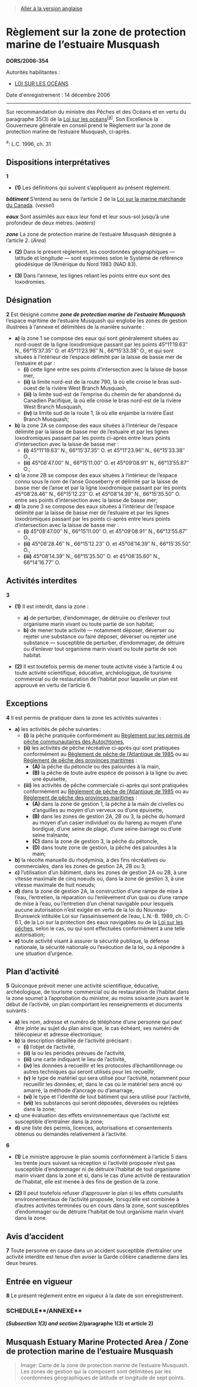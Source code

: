 > [Aller à la version anglaise](/en/Regulations/Statutory%20Orders%20and%20Regulations/2006/354.md)

# Règlement sur la zone de protection marine de l’estuaire Musquash

**DORS/2006-354**

Autorités habilitantes : 
- [LOI SUR LES OCÉANS](/fr/Lois/Lois%20du%20Canada/1996/ch.%2031.md)

Date d'enregistrement : 14 décembre 2006

----------

Sur recommandation du ministre des Pêches et des Océans et en vertu du paragraphe 35(3) de la [Loi sur les océans](/fr/Lois/Lois%20du%20Canada/1996/ch.%2031.md)<sup><a href='#footnotea_f'>[a]</a></sup>, Son Excellence la Gouverneure générale en conseil prend le Règlement sur la zone de protection marine de l’estuaire Musquash, ci-après.

<a name='footnotea_f'><sup>a</sup></a>: L.C. 1996, ch. 31<br />




## Dispositions interprétatives


**1** 

- **(1)** Les définitions qui suivent s’appliquent au présent règlement.

***bâtiment*** S’entend au sens de l’article 2 de la [Loi sur la marine marchande du Canada](/fr/Lois/Lois%20révisées%20du%20Canada/S/S-9.md). (*vessel*)

***eaux*** Sont assimilés aux eaux leur fond et leur sous-sol jusqu’à une profondeur de deux mètres. (*waters*)

***zone*** La zone de protection marine de l’estuaire Musquash désignée à l’article 2. (*Area*)

- **(2)** Dans le présent règlement, les coordonnées géographiques — latitude et longitude — sont exprimées selon le Système de référence géodésique de l’Amérique du Nord 1983 (NAD 83).

- **(3)** Dans l’annexe, les lignes reliant les points entre eux sont des loxodromies.




## Désignation


**2** Est désigné comme ***zone de protection marine de l’estuaire Musquash*** l’espace maritime de l’estuaire Musquash qui englobe les zones de gestion illustrées à l’annexe et délimitées de la manière suivante :
- **a)** la zone 1 se compose des eaux qui sont généralement situées au nord-ouest de la ligne loxodromique passant par les points 45°11′19.63″ N., 66°15′37.35″ O. et 45°11′23.96″ N., 66°15′33.38″ O., et qui sont situées à l’intérieur de l’espace délimité par la laisse de basse mer de l’estuaire et par :
	- **(i)** cette ligne entre ses points d’intersection avec la laisse de basse mer,
	- **(ii)** la limite nord-est de la route 790, là où elle croise le bras sud-ouest de la rivière West Branch Musquash,
	- **(iii)** la limite sud-est de l’emprise du chemin de fer abandonné du Canadien Pacifique, là où elle croise le bras nord-est de la rivière West Branch Musquash,
	- **(iv)** la limite sud de la route 1, là où elle enjambe la rivière East Branch Musquash;
- **b)** la zone 2A se compose des eaux situées à l’intérieur de l’espace délimité par la laisse de basse mer de l’estuaire et par les lignes loxodromiques passant par les points ci-après entre leurs points d’intersection avec la laisse de basse mer :
	- **(i)** 45°11′19.63″ N., 66°15′37.35″ O. et 45°11′23.96″ N., 66°15′33.38″ O.,
	- **(ii)** 45°08′47.00″ N., 66°15′11.00″ O. et 45°09′08.91″ N., 66°13′55.87″ O.;
- **c)** la zone 2B se compose des eaux situées à l’intérieur de l’espace connu sous le nom de l’anse Gooseberry et délimité par la laisse de basse mer de l’anse et par la ligne loxodromique passant par les points 45°08′28.46″ N., 66°15′12.23″ O. et 45°08′14.39″ N., 66°15′35.50″ O. entre ses points d’intersection avec la laisse de basse mer;
- **d)** la zone 3 se compose des eaux situées à l’intérieur de l’espace délimité par la laisse de basse mer de l’estuaire et par les lignes loxodromiques passant par les points ci-après entre leurs points d’intersection avec la laisse de basse mer :
	- **(i)** 45°08′47.00″ N., 66°15′11.00″ O. et 45°09′08.91″ N., 66°13′55.87″ O.,
	- **(ii)** 45°08′28.46″ N., 66°15′12.23″ O. et 45°08′14.39″ N., 66°15′35.50″ O.,
	- **(iii)** 45°08′14.39″ N., 66°15′35.50″ O. et 45°08′35.60″ N., 66°14′16.77″ O.




## Activités interdites


**3** 

- **(1)** Il est interdit, dans la zone :
	- **a)** de perturber, d’endommager, de détruire ou d’enlever tout organisme marin vivant ou toute partie de son habitat;
	- **b)** de mener toute activité — notamment déposer, déverser ou rejeter une substance ou faire déposer, déverser ou rejeter une substance — susceptible de perturber, d’endommager, de détruire ou d’enlever tout organisme marin vivant ou toute partie de son habitat.

- **(2)** Il est toutefois permis de mener toute activité visée à l’article 4 ou toute activité scientifique, éducative, archéologique, de tourisme commercial ou de restauration de l’habitat pour laquelle un plan est approuvé en vertu de l’article 6.




## Exceptions


**4** Il est permis de pratiquer dans la zone les activités suivantes :
- **a)** les activités de pêche suivantes :
	- **(i)** la pêche pratiquée conformément au [Règlement sur les permis de pêche communautaires des Autochtones](/fr/Règlements/Décrets,%20ordonnances%20et%20règlements%20statutaires/93/332.md),
	- **(ii)** les activités de pêche récréative ci-après qui sont pratiquées conformément au [Règlement de pêche de l’Atlantique de 1985](/fr/Règlements/Décrets,%20ordonnances%20et%20règlements%20statutaires/86/21.md) ou au [Règlement de pêche des provinces maritimes](/fr/Règlements/Décrets,%20ordonnances%20et%20règlements%20statutaires/93/55.md) :
		- **(A)** la pêche du pétoncle ou des palourdes à la main,
		- **(B)** la pêche de toute autre espèce de poisson à la ligne ou avec une épuisette,
	- **(iii)** les activités de pêche commerciale ci-après qui sont pratiquées conformément au [Règlement de pêche de l’Atlantique de 1985](/fr/Règlements/Décrets,%20ordonnances%20et%20règlements%20statutaires/86/21.md) ou au [Règlement de pêche des provinces maritimes](/fr/Règlements/Décrets,%20ordonnances%20et%20règlements%20statutaires/93/55.md) :
		- **(A)** dans la zone de gestion 1, la pêche à la main de civelles ou d’anguilles au moyen d’un verveux ou d’une épuisette,
		- **(B)** dans les zones de gestion 2A, 2B ou 3, la pêche du homard au moyen d’un casier individuel ou du hareng au moyen d’une bordigue, d’une seine de plage, d’une seine-barrage ou d’une seine traînante,
		- **(C)** dans la zone de gestion 3, la pêche du pétoncle,
		- **(D)** dans toute zone de gestion, la pêche des palourdes à la main;
- **b)** la récolte manuelle du rhodyminia, à des fins récréatives ou commerciales, dans les zones de gestion 2A, 2B ou 3;
- **c)** l’utilisation d’un bâtiment, dans les zones de gestion 2A ou 2B, à une vitesse maximale de cinq noeuds ou, dans la zone de gestion 3, à une vitesse maximale de huit noeuds;
- **d)** dans la zone de gestion 2A, la construction d’une rampe de mise à l’eau, l’entretien, la réparation ou l’enlèvement d’un quai ou d’une rampe de mise à l’eau, ou l’entretien d’un chenal navigable pour lesquels aucune autorisation n’est exigée en vertu de la loi du Nouveau-Brunswick intitulée Loi sur l’assainissement de l’eau, L.N.-B. 1989, ch. C-6.1, de la Loi sur la protection des eaux navigables ou de la [Loi sur les pêches](/fr/Lois/Lois%20révisées%20du%20Canada/F/F-14.md), selon le cas, ou qui sont effectuées conformément à une telle autorisation;
- **e)** toute activité visant à assurer la sécurité publique, la défense nationale, la sécurité nationale ou l’exécution de la loi, ou à répondre à une situation d’urgence.




## Plan d’activité


**5** Quiconque prévoit mener une activité scientifique, éducative, archéologique, de tourisme commercial ou de restauration de l’habitat dans la zone soumet à l’approbation du ministre, au moins soixante jours avant le début de l’activité, un plan comportant les renseignements et documents suivants :
- **a)** les nom, adresse et numéro de téléphone d’une personne qui peut être jointe au sujet du plan ainsi que, le cas échéant, ses numéro de télécopieur et adresse électronique;
- **b)** la description détaillée de l’activité précisant :
	- **(i)** l’objet de l’activité,
	- **(ii)** la ou les périodes prévues de l’activité,
	- **(iii)** une carte indiquant le lieu de l’activité,
	- **(iv)** les données à recueillir et les protocoles d’échantillonnage ou autres techniques qui seront utilisés pour les recueillir,
	- **(v)** le type de matériel qui sera utilisé pour l’activité, notamment pour recueillir les données, et, dans le cas où le matériel sera ancré ou amarré, la méthode d’ancrage ou d’amarrage,
	- **(vi)** le type et l’identité de tout bâtiment qui sera utilisé pour l’activité,
	- **(vii)** les substances qui seront déposées, déversées ou rejetées dans la zone;
- **c)** une évaluation des effets environnementaux que l’activité est susceptible d’entraîner dans la zone;
- **d)** une liste des permis, licences, autorisations et consentements obtenus ou demandés relativement à l’activité.



**6** 

- **(1)** Le ministre approuve le plan soumis conformément à l’article 5 dans les trente jours suivant sa réception si l’activité proposée n’est pas susceptible d’endommager ni de détruire l’habitat de tout organisme marin vivant dans la zone et si, dans le cas d’une activité de restauration de l’habitat, elle est menée à des fins de gestion de la zone.

- **(2)** Il peut toutefois refuser d’approuver le plan si les effets cumulatifs environnementaux de l’activité proposée, lorsqu’elle est combinée à d’autres activités terminées ou en cours dans la zone, sont susceptibles d’endommager ou de détruire l’habitat de tout organisme marin vivant dans la zone.




## Avis d’accident


**7** Toute personne en cause dans un accident susceptible d’entraîner une activité interdite est tenue d’en aviser la Garde côtière canadienne dans les deux heures.




## Entrée en vigueur


**8** Le présent règlement entre en vigueur à la date de son enregistrement.




### SCHEDULE**/ANNEXE** 
**(*Subsection 1(3) and section 2*/paragraphe 1(3) et article 2)**
## Musquash Estuary Marine Protected Area / Zone de protection marine de l’estuaire Musquash
> Image: Carte de la zone de protection marine de l’estuaire Musquash. Les zones de gestion qui la composent sont délimitées par les coordonnées géographiques de latitude et longitude de sept points.


